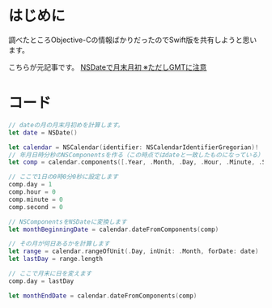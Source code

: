 <!--
title:   [Swift] NSDateで月末月初めを計算する
tags:    Swift,iOS
id:      8633bf37ebb595f11642
private: false
-->
# はじめに
調べたところObjective-Cの情報ばかりだったのでSwift版を共有しようと思います。

こちらが元記事です。
[NSDateで月末月初 ※ただしGMTに注意](http://qiita.com/diceK66/items/bac89a6841fab99a6c0c)

# コード

```swift
// dateの月の月末月初めを計算します。
let date = NSDate()

let calendar = NSCalendar(identifier: NSCalendarIdentifierGregorian)!
// 年月日時分秒のNSComponentsを作る（この時点ではdateと一致したものになっている）
let comp = calendar.components([.Year, .Month, .Day, .Hour, .Minute, .Second], fromDate: date)

// ここで1日の0時0分0秒に設定します
comp.day = 1
comp.hour = 0
comp.minute = 0
comp.second = 0

// NSComponentsをNSDateに変換します
let monthBeginningDate = calendar.dateFromComponents(comp)

// その月が何日あるかを計算します
let range = calendar.rangeOfUnit(.Day, inUnit: .Month, forDate: date)
let lastDay = range.length

// ここで月末に日を変えます
comp.day = lastDay

let monthEndDate = calendar.dateFromComponents(comp)
```